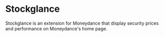 # Stockglance

Stockglance is an extension for Moneydance that display security prices and performance on Moneydance's home page.